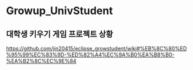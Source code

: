 # Growup_UnivStudent
## 대학생 키우기 게임 프로젝트 상황
https://github.com/jin20415/eclipse_growstudent/wiki#%EB%8C%80%ED%95%99%EC%83%9D-%ED%82%A4%EC%9A%B0%EA%B8%B0-%EA%B2%8C%EC%9E%84
